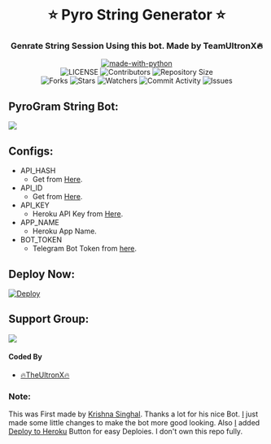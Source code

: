<h1 align= center><b>⭐️ Pyro String Generator ⭐️</b></h1>
<h3 align = center> Genrate String Session Using this bot. Made by TeamUltronX🔥</h3>

<p align="center">
<a href="https://python.org"><img src="http://forthebadge.com/images/badges/made-with-python.svg" alt="made-with-python"></a>
<br>
    <img src="https://img.shields.io/github/license/TheUltronX/PyroStringGenerator?style=for-the-badge" alt="LICENSE">
    <img src="https://img.shields.io/github/contributors/TheUltronX/pyroStringGenerator?style=for-the-badge" alt="Contributors">
    <img src="https://img.shields.io/github/repo-size/TheUltronX/PyroStringGenerator?style=for-the-badge" alt="Repository Size"> <br>
    <img src="https://img.shields.io/github/forks/TheUltronX/PyroStringGenerator?style=for-the-badge" alt="Forks">
    <img src="https://img.shields.io/github/stars/TheUltronX/PyroStringGenerator?style=for-the-badge" alt="Stars">
    <img src="https://img.shields.io/github/watchers/TheUltronX/PyroStringGenerator?style=for-the-badge" alt="Watchers">
    <img src="https://img.shields.io/github/commit-activity/w/TheUltronX/PyroStringGenerator?style=for-the-badge" alt="Commit Activity">
    <img src="https://img.shields.io/github/issues/TheUltronX/PyroStringGenerator?style=for-the-badge" alt="Issues">
</p>

## PyroGram String Bot:
<a href="https://t.me/PyroStringGenerator_bot"><img src="https://img.shields.io/badge/Telegram-Bot-blue.svg?logo=telegram"></a>

## Configs:
- API_HASH
  - Get from [Here](https://my.telegram.org).
- API_ID
  - Get from [Here](https://my.telegram.org).
- API_KEY
  - Heroku API Key from [Here](https://dashboard.heroku.com/account).
- APP_NAME
  - Heroku App Name.
- BOT_TOKEN
  - Telegram Bot Token from [here](https://t.me/BotFather).

## Deploy Now:
[![Deploy](https://www.herokucdn.com/deploy/button.svg)](https://heroku.com/deploy?template=https://github.com/TheUltronX/PyroStringGenerator)

## Support Group:
<a href="https://t.me/UltronXsupport"><img src="https://img.shields.io/badge/Telegram-Join%20Telegram%20Group-blue.svg?logo=telegram"></a>

#### Coded By
- [🔥TheUltronX🔥](https://github.com/TheUltronX)
### Note:
This was First made by [Krishna Singhal](https://github.com/Krishna-Singhal). Thanks a lot for his nice Bot. [I](https://github.com/AbirHasan2005) just made some little changes to make the bot more good looking. Also [I](https://github.com/TheUltronX) added [Deploy to Heroku](https://github.com/TheUltronX/PyroStringGenerator#deploy-now) Button for easy Deploies. I don't own this repo fully.
</p>
